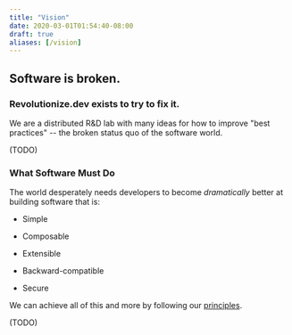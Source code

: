 ```yaml
---
title: "Vision"
date: 2020-03-01T01:54:40-08:00
draft: true
aliases: [/vision]
---
```


## Software is broken.

### Revolutionize.dev exists to try to fix it.

We are a distributed R&D lab with many ideas for how to improve "best
practices" -- the broken status quo of the software world.

(TODO)

### What Software Must Do

The world desperately needs developers to become _dramatically_ better
at building software that is:

* Simple

* Composable

* Extensible

* Backward-compatible

* Secure

We can achieve all of this and more by following our [principles](/principles).

(TODO)